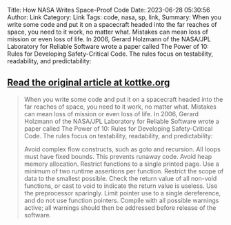 Title: How NASA Writes Space-Proof Code
Date: 2023-06-28 05:30:56
Author: Link
Category: Link
Tags: code, nasa, sp, link, 
Summary: When you write some code and put it on a spacecraft headed into the far reaches of space, you need to it work, no matter what. Mistakes can mean loss of mission or even loss of life. In 2006, Gerard Holzmann of the NASA/JPL Laboratory for Reliable Software wrote a paper called The Power of 10: Rules for Developing Safety-Critical Code. The rules focus on testability, readability, and predictability:

## [Read the original article at kottke.org](https://kottke.org/23/06/how-nasa-writes-space-proof-code)
> When you write some code and put it on a spacecraft headed into the far reaches of space, you need to it work, no matter what. Mistakes can mean loss of mission or even loss of life. In 2006, Gerard Holzmann of the NASA/JPL Laboratory for Reliable Software wrote a paper called The Power of 10: Rules for Developing Safety-Critical Code. The rules focus on testability, readability, and predictability:
> 
> Avoid complex flow constructs, such as goto and recursion.
> All loops must have fixed bounds. This prevents runaway code.
> Avoid heap memory allocation.
> Restrict functions to a single printed page.
> Use a minimum of two runtime assertions per function.
> Restrict the scope of data to the smallest possible.
> Check the return value of all non-void functions, or cast to void to indicate the return value is useless.
> Use the preprocessor sparingly.
> Limit pointer use to a single dereference, and do not use function pointers.
> Compile with all possible warnings active; all warnings should then be addressed before release of the software.

